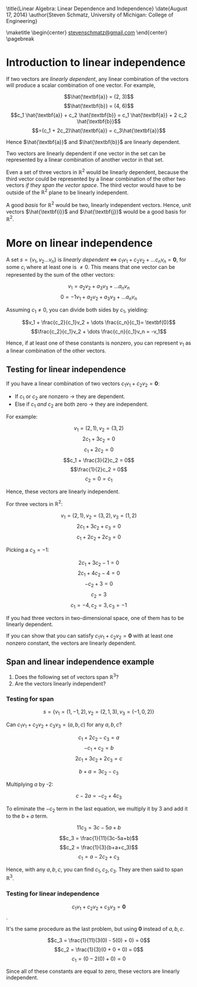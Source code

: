 \title{Linear Algebra: Linear Dependence and Independence}
\date{August 17, 2014}
\author{Steven Schmatz, University of Michigan: College of Engineering}

\maketitle
\begin{center} stevenschmatz@gmail.com \end{center} \pagebreak

<!---Content goes here-->

Introduction to linear independence
===================================

If two vectors are *linearly dependent*, any linear combination of the vectors will produce a scalar combination of one vector. For example,

$$\hat{\textbf{a}} = (2, 3)$$
$$\hat{\textbf{b}} = (4, 6)$$
$$c_1 \hat{\textbf{a}} + c_2 \hat{\textbf{b}} = c_1 \hat{\textbf{a}} + 2 c_2 \hat{\textbf{b}}$$
$$=(c_1 + 2c_2)\hat{\textbf{a}} = c_3\hat{\textbf{a}}$$

Hence $\hat{\textbf{a}}$ and $\hat{\textbf{b}}$ are linearly dependent.

Two vectors are linearly dependent if one vector in the set can be represented by a linear combination of another vector in that set.

Even a set of three vectors in $\mathbb{R}^2$ would be linearly dependent, because the third vector could be represented by a linear combination of the other two vectors *if they span the vector space*. The third vector would have to be outside of the $\mathbb{R}^2$ plane to be linearly independent.

A good *basis* for $\mathbb{R}^2$ would be two, linearly independent vectors. Hence, unit vectors $\hat{\textbf{i}}$ and $\hat{\textbf{j}}$ would be a good basis for $\mathbb{R}^2$.

More on linear independence
===========================

A set $s = \{v_1, v_2 \dots v_n\}$ is *linearly dependent* $\Longleftrightarrow$ $c_1v_1 + c_2v_2 + \dots c_nv_n = \textbf{0}$, for some $c_i$ where at least one is $\ne 0$. This means that one vector can be represented by the sum of the other vectors:

$$v_1 = a_2v_2 + a_3v_3 + \dots a_nv_n$$
$$0 = -1v_1 + a_2v_2 + a_3v_3 + \dots a_nv_n$$

Assuming $c_1 \ne 0$, you can divide both sides by $c_1$, yielding:

$$v_1 + \frac{c_2}{c_1}v_2 + \dots \frac{c_n}{c_1}= \textbf{0}$$
$$\frac{c_2}{c_1}v_2 + \dots \frac{c_n}{c_1}v_n = -v_1$$

Hence, if at least one of these constants is nonzero, you can represent $v_1$ as a linear combination of the other vectors.

Testing for linear independence
-------------------------------

If you have a linear combination of two vectors $c_1v_1 + c_2v_2 = \textbf{0}$:

* If $c_1$ or $c_2$ are nonzero $\rightarrow$ they are dependent.
* Else if $c_1$ *and* $c_2$ are both zero $\rightarrow$ they are independent.

For example:

$$v_1 = (2, 1), v_2 = (3, 2)$$
$$2c_1 + 3c_2 = 0$$
$$c_1 + 2c_2 = 0$$
$$c_1 + \frac{3}{2}c_2 = 0$$
$$\frac{1}{2}c_2 = 0$$
$$c_2 = 0 = c_1$$

Hence, these vectors are linearly independent.

For three vectors in $\mathbb{R}^2$:

$$v_1 = (2,1), v_2 = (3,2), v_3 = (1, 2)$$
$$2c_1 + 3c_2 + c_3 = 0$$
$$c_1 + 2c_2 + 2c_3 = 0$$

Picking a $c_3 = -1$:

$$2c_1 + 3c_2 - 1 = 0$$
$$2c_1 + 4c_2 - 4 = 0$$
$$-c_2 + 3 = 0$$
$$c_2 = 3$$
$$c_1 = -4, c_2 = 3, c_3 = -1$$

If you had three vectors in two-dimensional space, one of them has to be linearly dependent.

If you can show that you can satisfy $c_1v_1 + c_2v_2 = \textbf{0}$ with at least one nonzero constant, the vectors are linearly dependent.

Span and linear independence example
------------------------------------
1. Does the following set of vectors span $\mathbb{R}^3$?
2. Are the vectors linearly independent?

### Testing for span

$$s = \{v_1 = (1, -1, 2), v_2 = (2, 1, 3), v_3 = (-1, 0, 2)\}$$

Can $c_1v_1 + c_2v_2 + c_3v_3 = (a, b, c)$ for any $a, b, c$?

$$c_1 + 2c_2 - c_3 = a$$
$$-c_1 + c_2 = b$$
$$2c_1 + 3c_2 + 2c_3 = c$$

$$b+a = 3c_2 - c_3$$

Multiplying $a$ by -2:

$$c-2a = -c_2 + 4c_3$$

To eliminate the $-c_2$ term in the last equation, we multiply it by 3 and add it to the $b+a$ term.

$$11c_3 = 3c -5a + b$$
$$c_3 = \frac{1}{11}(3c-5a+b)$$
$$c_2 = \frac{1}{3}(b+a+c_3)$$
$$c_1 = a - 2c_2 + c_3$$

Hence, with any $a, b, c$, you can find $c_1, c_2, c_3$. They are then said to span $\mathbb{R}^3$.

### Testing for linear independence

$$c_1v_1 + c_2v_2 + c_3v_3 = \textbf{0}$$.

It's the same procedure as the last problem, but using $\textbf{0}$ instead of $a, b, c$.

$$c_3 = \frac{1}{11}(3(0) - 5(0) + 0) = 0$$
$$c_2 = \frac{1}{3}(0 + 0 + 0) = 0$$
$$c_1 = (0 -2(0)+0) = 0$$

Since all of these constants are equal to zero, these vectors are linearly independent.
